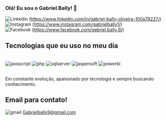 ### Olá! Eu sou o Gabriel Bally! 👋

![Linkedin](https://img.shields.io/badge/LinkedIn-0077B5?style=for-the-badge&logo=linkedin&logoColor=white) (https://www.linkedin.com/in/gabriel-bally-oliveira-100a78227/) <br/>
![Instagram](https://img.shields.io/badge/Instagram-E4405F?style=for-the-badge&logo=instagram&logoColor=white) (https://www.instagram.com/gabrielbally1/) <br/>
![Facebook](https://img.shields.io/badge/Facebook-1877F2?style=for-the-badge&logo=facebook&logoColor=white) (https://www.facebook.com/gabriel.bally.9/) <br/>

## Tecnologias que eu uso no meu dia
<!--
<div style="display: inline_block"><br/>
 <img align="center" alt="sql" src="https://img.shields.io/badge/Oracle-F80000?style=for-the-badge&logo=oracle&logoColor=black" />
 <img align="center" alt="python" src="https://img.shields.io/badge/Python-14354C?style=for-the-badge&logo=python&logoColor=white" />
 <img align="center" alt="tableau" src="https://img.shields.io/badge/Tableau-E97627?style=for-the-badge&logo=Tableau&logoColor=white" />
 <img align="center" alt="mysql" src="https://img.shields.io/badge/MySQL-00000F?style=for-the-badge&logo=mysql&logoColor=white" />
 <img align="center" alt="talend" src="https://img.shields.io/badge/Talend-FF6D70?style=for-the-badge&logo=Talend&logoColor=white" />
 <img align="center" alt="canva" src="https://img.shields.io/badge/Canva-%2300C4CC.svg?&style=for-the-badge&logo=Canva&logoColor=white" />
 </div><br/>
 -->

 <div style="display: inline_block"><br/>
 <img align="center" alt="javascript" src="https://img.shields.io/badge/JavaScript-F7DF1E?style=for-the-badge&logo=javascript&logoColor=black" />
 <img align="center" alt="php" src="https://img.shields.io/badge/PHP-777BB4?style=for-the-badge&logo=php&logoColor=white" />
 <img align="center" alt="sqlserver" src="https://img.shields.io/badge/SQL%20Server-CC2927?style=for-the-badge&logo=microsoftsqlserver&logoColor=white" />
 <img align="center" alt="jaspersoft" src="https://img.shields.io/badge/Jaspersoft-007ACC?style=for-the-badge&logo=Jaspersoft&logoColor=white" />
<img align="center" alt="powerbi" src="https://img.shields.io/badge/Power%20BI-F2C811?style=for-the-badge&logo=powerbi&logoColor=black" />
</div><br/>
 
 Em constante evolução, apaixonado por tecnologia e sempre buscando conhecimento.

 ## Email para contato! <C/>
 ![gmail](https://img.shields.io/badge/Gmail-D14836?style=for-the-badge&logo=gmail&logoColor=white) Gabrielbally9@gmail.com
